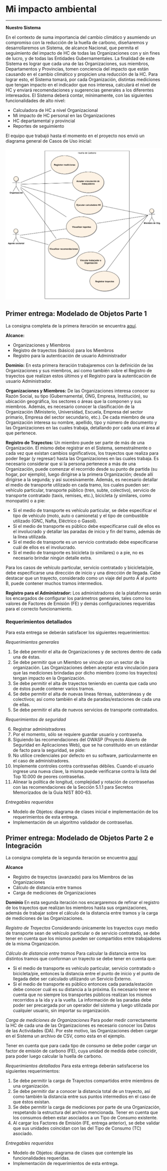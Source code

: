 # Mi impacto ambiental


----------


**Nuestro Sistema**

En el contexto de suma importancia del cambio climático y asumiendo un compromiso con la reducción de la huella de 
carbono, diseñaremos y desarrollaremos un Sistema, de alcance Nacional, que permita el seguimiento del impacto de HC de
todas las Organizaciones con y sin fines de lucro, y de todas las Entidades Gubernamentales. La finalidad de este 
Sistema es lograr que cada una de las Organizaciones, sus miembros, Departamentos y Provincias, tomen conciencia del 
impacto que están causando en el cambio climático y propicien una reducción de la HC. Para lograr esto, el Sistema
tomará, por cada Organización, distintas mediciones que tengan impacto en el indicador que nos interesa, calculará 
el nivel de HC y enviará recomendaciones y sugerencias generales a los diferentes interesados.
El Sistema deberá contar, mínimamente, con las siguientes funcionalidades de alto nivel:
- Calculadora de HC a nivel Organizacional
- Mi impacto de HC personal en las Organizaciones
- HC departamental y provincial
- Reportes de seguimiento

El equipo que trabajó hasta el momento en el proyecto nos envió un diagrama general de Casos de Uso inicial:

<p align="center">
  <img src="media/CasosDeUso.png" />
</p>

## Primer entrega: Modelado de Objetos Parte 1

La consigna completa de la primera iteración se encuentra [aquí](https://docs.google.com/document/d/1VjI_qd5L2GGb6oY8Ti2PxEbFEMvMN1yOcK_0mYn59Tg/edit).

**Alcance:**
- Organizaciones y Miembros
- Registro de trayectos (básico) para los Miembros
- Registro para la autenticación de usuario Administrador

**Dominio:**
En esta primera iteración trabajaremos con la definición de las Organizaciones y sus miembros, así como también sobre 
el Registro de trayectos que realizan estos últimos y el Registro para la autenticación de usuario Administrador.

**Organizaciones y Miembros:**
De las Organizaciones interesa conocer su Razón Social, su tipo (Gubernamental, ONG, Empresa, Institución), su ubicación
geográfica, los sectores o áreas que la componen y sus miembros. Además, es necesario conocer la clasificación de la 
Organización (Ministerio, Universidad, Escuela, Empresa del sector primario, Empresa del sector secundario, etc.).
De cada miembro de una Organización interesa su nombre, apellido, tipo y número de documento y las Organizaciones en 
las cuales trabaja, detallando por cada una el área al que pertenece.


**Registro de Trayectos:**
Un miembro puede ser parte de más de una Organización. El mismo debe registrar en el Sistema, semestralmente o cada vez
que existan cambios significativos, los trayectos que realiza para poder llegar (y regresar) hasta las Organizaciones 
en las cuales trabaja. Es necesario considerar que si la persona pertenece a más de una Organización, puede comenzar el 
recorrido desde su punto de partida (su hogar, por ejemplo), luego dirigirse a la primera Organización; desde allí 
dirigirse a la segunda; y así sucesivamente. 
Además, es necesario detallar el medio de transporte utilizado en cada tramo, los cuales pueden ser: vehículo 
particular, transporte público (tren, subte, colectivo), servicio de transporte contratado (taxis, remises, etc.), 
bicicleta (y similares, como monopatín) o a pie:
- Si el medio de transporte es vehículo particular, se debe especificar el tipo de vehículo (moto, auto o camioneta) y 
  el tipo de combustible utilizado (GNC, Nafta, Eléctrico o Gasoil).
- Si el medio de transporte es público debe especificarse cuál de ellos es el involucrado y detallar las paradas de 
  inicio y fin del tramo, además de la línea utilizada.
- Si el medio de transporte es un servicio contratado debe especificarse cuál de ellos es el involucrado.
- Si el medio de transporte es bicicleta (o similares) o a pie, no es necesario brindar ningún detalle extra.

Para los casos de vehículo particular, servicio contratado y bicicleta/pie, debe especificarse una dirección de inicio 
y una dirección de llegada.
Cabe destacar que un trayecto, considerado como un viaje del punto A al punto B, puede contener muchos tramos 
intermedios.

**Registro para el Administrador:**
Los administradores de la plataforma serán los encargados de configurar los parámetros generales, tales como los 
valores de Factores de Emisión (FE) y demás configuraciones requeridas para el correcto funcionamiento.


### Requerimientos detallados
Para esta entrega se deberán satisfacer los siguientes requerimientos:

*Requerimientos generales*
1. Se debe permitir el alta de Organizaciones y de sectores dentro de cada una de éstas.
2. Se debe permitir que un Miembro se vincule con un sector de la organización. Las Organizaciones deben aceptar esta 
   vinculación para que las mediciones brindadas por dicho miembro (como los trayectos) tengan impacto en la 
   Organización. 
3. Se debe permitir el alta de trayectos teniendo en cuenta que cada uno de éstos puede contener varios tramos.
4. Se debe permitir el alta de nuevas líneas férreas, subterráneas y de colectivos; así como también el alta de 
   paradas/estaciones de cada una de ellas.
5. Se debe permitir el alta de nuevos servicios de transporte contratados.

*Requerimientos de seguridad*

6. Registrar administradores
7. Por el momento, sólo se requiere guardar usuario y contraseña.
8. Siguiendo las recomendaciones del OWASP (Proyecto Abierto de Seguridad en Aplicaciones Web), que se ha constituido 
   en un estándar de facto para la seguridad, se pide:
9.  No utilice credenciales por defecto en su software, particularmente en el caso de administradores. 
10. Implemente controles contra contraseñas débiles. Cuando el usuario ingrese una nueva clave, la misma puede 
    verificarse contra la lista del Top 10.000 de peores contraseñas.
11. Alinear la política de longitud, complejidad y rotación de contraseñas con las recomendaciones de la Sección 
    5.1.1 para Secretos Memorizados de la Guía NIST 800-63.


*Entregables requeridos*
- Modelo de Objetos: diagrama de clases inicial e implementación de los requerimientos de esta entrega.
- Implementación de un algoritmo validador de contraseñas.


## Primer entrega: Modelado de Objetos Parte 2 e Integración


La consigna completa de la segunda iteración se encuentra [aquí](https://docs.google.com/document/d/1PQjxMl-lHBoFaaaJZFOJodAfxpouqy1qjaPf0D1kAZc/edit)

**Alcance**
- Registro de trayectos (avanzado) para los Miembros de las Organizaciones
- Cálculo de distancia entre tramos
- Carga de mediciones de Organizaciones

**Dominio**
En esta segunda iteración nos encargaremos de refinar el registro de los trayectos que realizan los miembros hasta sus organizaciones, además de trabajar sobre el cálculo de la distancia entre tramos y la carga de mediciones de las Organizaciones.

*Registro de Trayectos*
Considerando únicamente los trayectos cuyo medio de transporte sean de vehículo particular o de servicio contratado, se debe tener en cuenta que los mismos pueden ser compartidos entre trabajadores de la misma Organización. 

*Cálculo de distancia entre tramos*
Para calcular la distancia entre los distintos tramos que conforman un trayecto se debe tener en cuenta que:
- Si el medio de transporte es vehículo particular, servicio contratado o bicicleta/pie, entonces la distancia entre el punto de inicio y el punto de llegada debe ser calculado utilizando un Servicio Externo.
- Si el medio de transporte es público entonces cada parada/estación debe conocer cuál es su distancia a la próxima. Es necesario tener en cuenta que no siempre los transportes públicos realizan los mismos recorridos a la ida y a la vuelta. La información de las paradas debe poder ser precargada por un operador del sistema y luego utilizada por cualquier usuario, sin importar su organización. 


*Carga de mediciones de Organizaciones*
Para poder medir correctamente la HC de cada una de las Organizaciones es necesario conocer los Datos de las Actividades (DA). Por este motivo, las Organizaciones deben cargar en el Sistema un archivo de CSV, como esta en el ejemplo.

Tener en cuenta que para cada tipo de consumo se debe poder cargar un factor de emisión de carbono (FE), cuya unidad de medida debe coincidir, para poder luego calcular la huella de carbono. 

*Requerimientos detallados*
Para esta entrega deberán satisfacerse los siguientes requerimientos:
1. Se debe permitir la carga de Trayectos compartidos entre miembros de una organización.
2. Se debe permitir dar a conocer la distancia total de un trayecto, así como también la distancia entre sus puntos intermedios en el caso de que éstos existan.
3. Se debe permitir la carga de mediciones por parte de una Organización, respetando la estructura del archivo mencionada. Tener en cuenta que los consumos deben estar asociados a un Tipo de Consumo existente. 
4. Al cargar los Factores de Emisión (FE, entrega anterior), se debe validar que sus unidades coincidan con las del Tipo de Consumo (TC) asociado.


*Entregables requeridos*
- Modelo de Objetos: diagrama de clases que contemple las funcionalidades requeridas.
- Implementación de requerimientos de esta entrega.